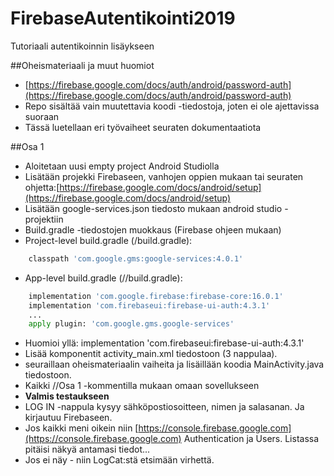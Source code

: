 # FirebaseAutentikointi2019
Tutoriaali autentikoinnin lisäykseen

##Oheismateriaali ja muut huomiot
* [https://firebase.google.com/docs/auth/android/password-auth](https://firebase.google.com/docs/auth/android/password-auth)
* Repo sisältää vain muutettavia koodi -tiedostoja, joten ei ole ajettavissa suoraan
* Tässä luetellaan eri työvaiheet seuraten dokumentaatiota


##Osa 1
* Aloitetaan uusi empty project Android Studiolla
* Lisätään projekki Firebaseen, vanhojen oppien mukaan tai seuraten ohjetta:[https://firebase.google.com/docs/android/setup](https://firebase.google.com/docs/android/setup) 
* Lisätään google-services.json tiedosto mukaan android studio -projektiin
* Build.gradle -tiedostojen muokkaus (Firebase ohjeen mukaan)
* Project-level build.gradle (<project>/build.gradle):
```python
    classpath 'com.google.gms:google-services:4.0.1' 
```
* App-level build.gradle (<project>/<app-module>/build.gradle):
```python 
    implementation 'com.google.firebase:firebase-core:16.0.1'
    implementation 'com.firebaseui:firebase-ui-auth:4.3.1'
    ...
    apply plugin: 'com.google.gms.google-services'
```
* Huomioi yllä: implementation 'com.firebaseui:firebase-ui-auth:4.3.1'
* Lisää komponentit activity_main.xml tiedostoon (3 nappulaa).
* seuraillaan oheismateriaalin vaiheita ja lisäillään koodia MainActivity.java tiedostoon.
* Kaikki //Osa 1 -kommentilla mukaan omaan sovellukseen
* **Valmis testaukseen**
* LOG IN -nappula kysyy sähköpostiosoitteen, nimen ja salasanan. Ja kirjautuu Firebaseen.
* Jos kaikki meni oikein niin [https://console.firebase.google.com](https://console.firebase.google.com) Authentication ja Users. Listassa pitäisi näkyä antamasi tiedot...
* Jos ei näy - niin LogCat:stä etsimään virhettä.